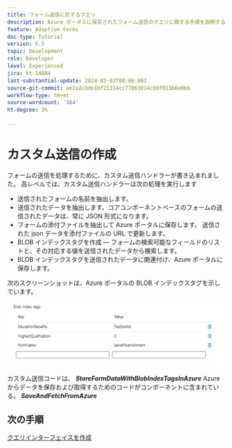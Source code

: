 ```yaml
---
title: フォーム送信に対するクエリ
description: Azure ポータルに保存されたフォーム送信のクエリに関する手順を説明するマルチパートチュートリアル
feature: Adaptive Forms
doc-type: Tutorial
version: 6.5
topic: Development
role: Developer
level: Experienced
jira: kt-14884
last-substantial-update: 2024-03-03T00:00:00Z
source-git-commit: ae2a2cbde1bf21314cc77863014cb0f013b6e0bb
workflow-type: tm+mt
source-wordcount: '164'
ht-degree: 3%

---
```


# カスタム送信の作成

フォームの送信を処理するために、カスタム送信ハンドラーが書き込まれました。 高レベルでは、カスタム送信ハンドラーは次の処理を実行します

* 送信されたフォームの名前を抽出します。
* 送信されたデータを抽出します。コアコンポーネントベースのフォームの送信されたデータは、常に JSON 形式になります。
* フォームの添付ファイルを抽出して Azure ポータルに保存します。 送信された json データを添付ファイルの URL で更新します。
* BLOB インデックスタグを作成 — フォームの検索可能なフィールドのリストと、その対応する値を送信されたデータから検索します。
* BLOB インデックスタグを送信されたデータに関連付け、Azure ポータルに保存します。

次のスクリーンショットは、Azure ポータルの BLOB インデックスタグを示しています。

![blob-index-tags](assets/blob-index-tags.png)

カスタム送信コードは、 **_StoreFormDataWithBlobIndexTagsInAzure_** Azure からデータを保存および取得するためのコードがコンポーネントに含まれている。 **_SaveAndFetchFromAzure_**

## 次の手順

[クエリインターフェイスを作成](./part3.md)

